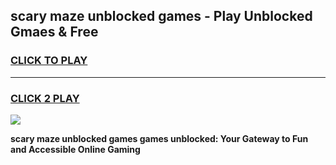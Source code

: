 
## scary maze unblocked games - Play Unblocked Gmaes & Free
<h3>
<a href="https://news.freeplayer.one?title=scary_maze_unblocked_games&ref=16F">CLICK TO PLAY</a></h3>
<hr>

<h3>
<a href="https://news.freeplayer.one?title=scary_maze_unblocked_games&ref=16F">CLICK 2 PLAY</a>
  
</h3>

<a href="https://news.freeplayer.one?title=scary_maze_unblocked_games&ref=16F/"><img src="https://clearcache.store/games.png"></a>


**scary maze unblocked games games unblocked: Your Gateway to Fun and Accessible Online Gaming**
